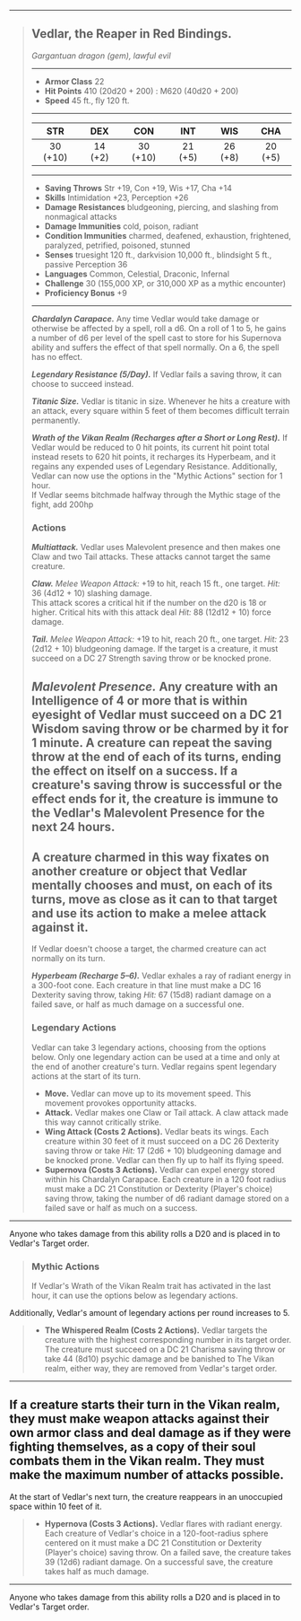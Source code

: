 ___
>## Vedlar, the Reaper in Red Bindings.
>*Gargantuan dragon (gem), lawful evil*
>___
>- **Armor Class** 22
>- **Hit Points** 410 (20d20 + 200) : M620 (40d20 + 200)
>- **Speed** 45 ft., fly 120 ft.
>___
>|STR|DEX|CON|INT|WIS|CHA|
>|:---:|:---:|:---:|:---:|:---:|:---:|
>|30 (+10)|14 (+2)|30 (+10)|21 (+5)|26 (+8)|20 (+5)|
>___
>- **Saving Throws** Str +19, Con +19, Wis +17, Cha +14
>- **Skills** Intimidation +23, Perception +26
>- **Damage Resistances** bludgeoning, piercing, and slashing from nonmagical attacks
>- **Damage Immunities** cold, poison, radiant
>- **Condition Immunities** charmed, deafened, exhaustion, frightened, paralyzed, petrified, poisoned, stunned
>- **Senses** truesight 120 ft., darkvision 10,000 ft., blindsight 5 ft., passive Perception 36
>- **Languages** Common, Celestial, Draconic, Infernal
>- **Challenge** 30 (155,000 XP, or 310,000 XP as a mythic encounter)
>- **Proficiency Bonus** +9
>___
>***Chardalyn Carapace.*** Any time Vedlar would take damage or otherwise be affected by a spell, roll a d6. On a roll of 1 to 5, he gains a number of d6 per level of  the spell cast to store for his Supernova ability and suffers the effect of that spell normally. On a 6, the spell has no effect.  
>
>***Legendary Resistance (5/Day).*** If Vedlar fails a saving throw, it can choose to succeed instead.  
>
>***Titanic Size.*** Vedlar is titanic in size. Whenever he hits a creature with an attack, every square within 5 feet of them becomes difficult terrain permanently.  
>
>***Wrath of the Vikan Realm (Recharges after a Short or Long Rest).*** If Vedlar would be reduced to 0 hit points, its current hit point total instead resets to 620 hit points, it recharges its Hyperbeam, and it regains any expended uses of Legendary Resistance. Additionally, Vedlar can now use the options in the "Mythic Actions" section for 1 hour.  
>If Vedlar seems bitchmade halfway through the Mythic stage of the fight, add 200hp  
>
>### Actions
>***Multiattack.*** Vedlar uses Malevolent presence and then makes one Claw and two Tail attacks. These attacks cannot target the same creature.  
>
>***Claw.*** *Melee Weapon Attack:* +19 to hit, reach 15 ft., one target. *Hit:* 36 (4d12 + 10) slashing damage.   
>This attack scores a critical hit if the number on the d20 is 18 or higher. Critical hits with this attack deal *Hit:* 88 (12d12 + 10) force damage.  
>
>***Tail.*** *Melee Weapon Attack:* +19 to hit, reach 20 ft., one target. *Hit:* 23 (2d12 + 10) bludgeoning damage. If the target is a creature, it must succeed on a DC 27 Strength saving throw or be knocked prone.  
>
>***Malevolent Presence.*** Any creature with an Intelligence of 4 or more that is within eyesight of Vedlar must succeed on a DC 21 Wisdom saving throw or be charmed by it for 1 minute. A creature can repeat the saving throw at the end of each of its turns, ending the effect on itself on a success. If a creature's saving throw is successful or the effect ends for it, the creature is immune to the Vedlar's Malevolent Presence for the next 24 hours.   
>-----  
>A creature charmed in this way fixates on another creature or object that Vedlar mentally chooses and must, on each of its turns, move as close as it can to that target and use its action to make a melee attack against it.  
>-----  
>If Vedlar doesn't choose a target, the charmed creature can act normally on its turn.  
>
>***Hyperbeam (Recharge 5–6).*** Vedlar exhales a ray of radiant energy in a 300-foot cone. Each creature in that line must make a DC 16 Dexterity saving throw, taking *Hit:* 67 (15d8) radiant damage on a failed save, or half as much damage on a successful one.  
>
>### Legendary Actions
>Vedlar can take 3 legendary actions, choosing from the options below. Only one legendary action can be used at a time and only at the end of another creature's turn. Vedlar regains spent legendary actions at the start of its turn.
>
>- **Move.** Vedlar can move up to its movement speed. This movement provokes opportunity attacks.
>- **Attack.** Vedlar makes one Claw or Tail attack. A claw attack made this way cannot critically strike.
>- **Wing Attack (Costs 2 Actions).** Vedlar beats its wings. Each creature within 30 feet of it must succeed on a DC 26 Dexterity saving throw or take *Hit:*  17 (2d6 + 10) bludgeoning damage and be knocked prone. Vedlar can then fly up to half its flying speed.
>- **Supernova (Costs 3 Actions).** Vedlar can expel energy stored within his Chardalyn Carapace. Each creature in a 120 foot radius must make a DC 21 Constitution or Dexterity (Player's choice) saving throw, taking the number of d6 radiant damage stored on a failed save or half as much on a success.
  -----
  Anyone who takes damage from this ability rolls a D20 and is placed in to Vedlar's Target order.
>
>### Mythic Actions
>If Vedlar's Wrath of the Vikan Realm trait has activated in the last hour, it can use the options below as legendary actions.
>
Additionally, Vedlar's amount of legendary actions per round increases to 5.
>
>- **The Whispered Realm (Costs 2 Actions).** Vedlar targets the creature with the highest corresponding number in its target order. The creature must succeed on a DC 21 Charisma saving throw or take 44 (8d10) psychic damage and be banished to The Vikan realm, either way, they are removed from Vedlar's target order. 
  -----
  If a creature starts their turn in the Vikan realm, they must make weapon attacks against their own armor class and deal damage as if they were fighting themselves, as a copy of their soul combats them in the Vikan realm. They must make the maximum number of attacks possible.
  -----
  At the start of Vedlar's next turn, the creature reappears in an unoccupied space within 10 feet of it.
>- **Hypernova (Costs 3 Actions).** Vedlar flares with radiant energy. Each creature of Vedlar's choice in a 120-foot-radius sphere centered on it must make a DC 21 Constitution or Dexterity (Player's choice) saving throw. On a failed save, the creature takes 39 (12d6) radiant damage. On a successful save, the creature takes half as much damage.
  -----
  Anyone who takes damage from this ability rolls a D20 and is placed in to Vedlar's Target order.
